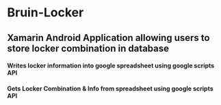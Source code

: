 # Bruin-Locker
## Xamarin Android Application allowing users to store locker combination in database

#### Writes locker information into google spreadsheet using google scripts API 
#### Gets Locker Combination & Info from spreadsheet using google scripts API
